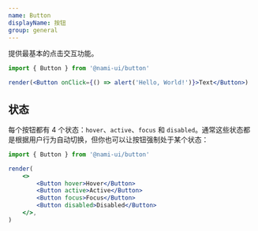 ```yaml
---
name: Button
displayName: 按钮
group: general
---
```


提供最基本的点击交互功能。

```jsx
import { Button } from '@nami-ui/button'

render(<Button onClick={() => alert('Hello, World!')}>Text</Button>)
```

## 状态

每个按钮都有 4 个状态：`hover`、`active`、`focus` 和 `disabled`。通常这些状态都是根据用户行为自动切换，但你也可以让按钮强制处于某个状态：

```jsx
import { Button } from '@nami-ui/button'

render(
    <>
        <Button hover>Hover</Button>
        <Button active>Active</Button>
        <Button focus>Focus</Button>
        <Button disabled>Disabled</Button>
    </>,
)
```
